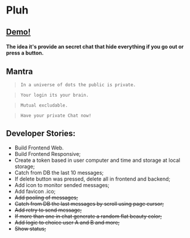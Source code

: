 # Pluh

## [Demo!](https://pluhmessage.web.app/) 
#### The idea it's provide an secret chat that hide everything if you go out or press a button.


## Mantra
> `In a universe of dots the public is private.`

> `Your login its your brain.`

> `Mutual excludable.`

> `Have your private Chat now!`

 
## Developer Stories:
-  Build Frontend Web.
-  Build Frontend Responsive;
-  Create a token based in user computer and time and storage at local storage;
-  Catch from DB the last 10 messages;
-  If delete button was pressed, delete all in frontend and backend;
-  Add icon to monitor sended messages;
-  Add favicon .ico;
-  <del>Add pooling of messages;<del>
-  <del>Catch from DB the last messages by scroll using page cursor;<del>
-  <del>Add retry to send message;<del>
-  <del>If more than one in chat generate a random flat beauty color;<del>
-  <del>Add logic to choice user A and B and more;<del>
-  <del>Show status;<del>
 

